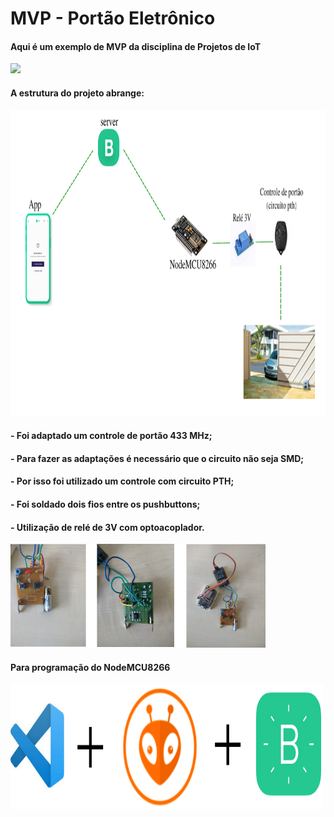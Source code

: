 # MVP - Portão Eletrônico


#### Aqui é um exemplo de MVP da disciplina de Projetos de IoT




![](imagens/MVP.gif)


#### A estrutura do projeto abrange:

<img src="imagens/8.png" width="900" height="490">



####  - Foi adaptado um controle de portão 433 MHz; 
####  - Para fazer as adaptações é necessário que o circuito não seja SMD;
####  - Por isso foi utilizado um controle com circuito PTH;
####  - Foi soldado dois fios entre os pushbuttons;
####  - Utilização de relé de 3V com optoacoplador.


![](imagens/C.png)


#### Para programação do NodeMCU8266 


<img src="imagens/7.png" width="500" height="200">
